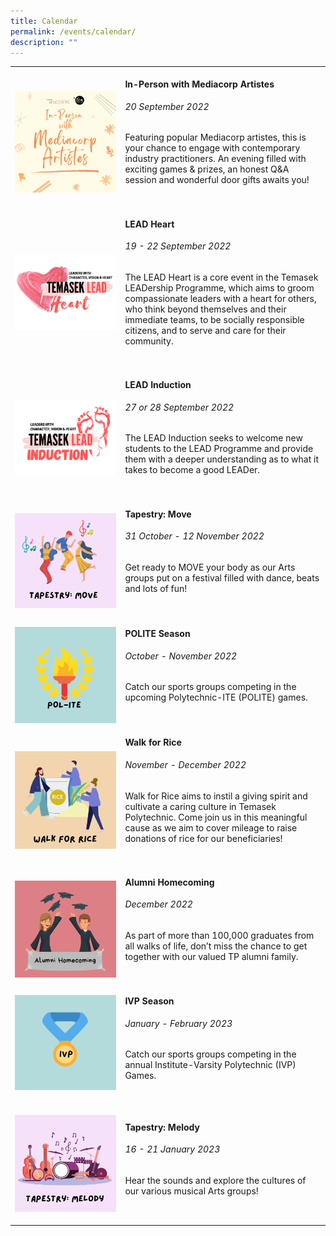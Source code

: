 ```yaml
---
title: Calendar
permalink: /events/calendar/
description: ""
---
```

<table>
	<tr>
		<td style="width:35%"><br>
			<a href="/events/temasek-arts-centre/in-person/">
				<img src="/images/Events/Temasek Arts Centre/In-Person with Mediacorp Artistes Logo (1080 x 1080).png" style="display:block;margin-left:auto;margin-right:auto;">     
			</a>
		</td>
		<td style="width:65%"><br>
			<a href="/events/temasek-arts-centre/in-person/" style="text-decoration: none;"><h4 style="margin-top:0%">In-Person with Mediacorp Artistes</h4></a>
			<h6 style="margin-top:0%"><i>20 September 2022</i></h6>
			<p style="margin-top:0%">
Featuring popular Mediacorp artistes, this is your chance to engage with contemporary industry practitioners. An evening filled with exciting games & prizes, an honest Q&A session and wonderful door gifts awaits you!
			<br>
			<br>
			</p>
		</td>
	</tr>
	<tr>
		<td style="width:35%"><br>
			<a href="/events/temasek-lead/lead-events">
				<img src="/images/Events/Temasek LEAD/LEAD_Heart.png" style="display:block;margin-left:auto;margin-right:auto;">     
			</a>
		</td>
		<td style="width:65%"><br>
			<a href="/events/temasek-lead/lead-events" style="text-decoration: none;"><h4 style="margin-top:0%">LEAD Heart</h4></a>
			<h6 style="margin-top:0%"><i>19 - 22 September 2022</i></h6>
			<p style="margin-top:0%">The LEAD Heart is a core event in the Temasek LEADership Programme, which aims to groom compassionate leaders with a heart for others, who think beyond themselves and their immediate teams, to be socially responsible citizens, and to serve and care for their community.
			<br>
			<br>
			</p>
		</td>
	</tr>
	<tr>
		<td style="width:35%"><br>
			<a href="/events/temasek-lead/lead-events">
				<img src="/images/Events/Temasek LEAD/LEAD_Induction.png" style="display:block;margin-left:auto;margin-right:auto;">     
			</a>
		</td>
		<td style="width:65%"><br>
			<a href="/events/temasek-lead/lead-events" style="text-decoration: none;"><h4 style="margin-top:0%">LEAD Induction</h4></a>
			<h6 style="margin-top:0%"><i>27 or 28 September 2022</i></h6>
			<p style="margin-top:0%">The LEAD Induction seeks to welcome new students to the LEAD Programme and provide them with a deeper understanding as to what it takes to become a good LEADer. 
				<br>
				<br>
			</p>
		</td>
		</tr>
		<tr>
		<td style="width:35%">
			<br>
				<img src="/images/Events/Calendar/cal_tapestry_move.png" style="display:block;margin-left:auto;margin-right:auto;">
		</td>
		<td style="width:65%"><br>
				<h4 style="margin-top:0%">Tapestry: Move</h4>
				<h6 style="margin-top:0%"><i>31 October - 12 November 2022</i></h6>
				<p style="margin-top:0%">
					Get ready to MOVE your body as our Arts groups put on a festival filled with dance, beats and lots of fun!
				</p>
			<br>
		</td>
	</tr>
	<tr>
		<td style="width:35%">
			<br>
				<img src="/images/Events/Calendar/cal_POLITE.png" style="display:block;margin-left:auto;margin-right:auto;">
		</td>
		<td style="width:65%"><br>
				<h4 style="margin-top:0%">POLITE Season</h4>
				<h6 style="margin-top:0%"><i>October - November 2022</i></h6>
				<p style="margin-top:0%">
					Catch our sports groups competing in the upcoming Polytechnic-ITE (POLITE) games.
				</p>
			<br>
		</td>
		</tr>
		<tr>
		<td style="width:35%">
			<br>
				<img src="/images/Events/Calendar/cal_walk_for_rice.png" style="display:block;margin-left:auto;margin-right:auto;">
		</td>
		<td style="width:65%"><br>
				<h4 style="margin-top:0%">Walk for Rice</h4>
				<h6 style="margin-top:0%"><i>November - December 2022</i></h6>
				<p style="margin-top:0%">
					Walk for Rice aims to instil a giving spirit and cultivate a caring culture in Temasek Polytechnic. Come join us in this meaningful cause as we aim to cover mileage to raise donations of rice for our beneficiaries! 
				</p>
			<br>
		</td>
	</tr>
	<tr>
		<td style="width:35%">
			<br>
				<img src="/images/Events/Calendar/cal_alumni.png" style="display:block;margin-left:auto;margin-right:auto;">
		</td>
		<td style="width:65%"><br>
				<h4 style="margin-top:0%">Alumni Homecoming</h4>
				<h6 style="margin-top:0%"><i>December 2022</i></h6>
				<p style="margin-top:0%">
					As part of more than 100,000 graduates from all walks of life, don’t miss the chance to get together with our valued TP alumni family.
				</p>
			<br>
		</td>
	</tr>
	<tr>
		<td style="width:35%">
			<br>
				<img src="/images/Events/Calendar/cal_IVP.png" style="display:block;margin-left:auto;margin-right:auto;">
			<br>
		</td>
		<td style="width:65%"><br>
				<h4 style="margin-top:0%">IVP Season</h4>
				<h6 style="margin-top:0%"><i>January - February 2023</i></h6>
				<p style="margin-top:0%">
					Catch our sports groups competing in the annual Institute-Varsity Polytechnic (IVP) Games. 
				</p>
			<br>
		</td>
	</tr>
	<tr>
		<td style="width:35%">
			<br>
				<img src="/images/Events/Calendar/cal_tapestry_melody.png" style="display:block;margin-left:auto;margin-right:auto;">
			<br>
		</td>
		<td style="width:65%"><br>
				<h4 style="margin-top:0%">Tapestry: Melody</h4>
				<h6 style="margin-top:0%"><i>16 - 21 January 2023</i></h6>
				<p style="margin-top:0%">
					Hear the sounds and explore the cultures of our various musical Arts groups!
				</p>
			<br>
		</td>
	</tr>
		

		

</table>